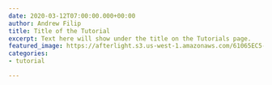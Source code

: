 ```yaml
---
date: 2020-03-12T07:00:00.000+00:00
author: Andrew Filip
title: Title of the Tutorial
excerpt: Text here will show under the title on the Tutorials page.
featured_image: https://afterlight.s3.us-west-1.amazonaws.com/61065EC5-57DF-48C5-A47B-FC8ACC92A998_1_105_c.jpeg
categories:
- tutorial

---
```

